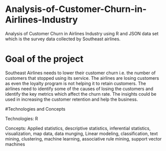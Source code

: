 # Analysis-of-Customer-Churn-in-Airlines-Industry
Analysis of Customer Churn in Airlines Industry using R and JSON data set which is the survey data collected by Southeast airlines.

# Goal of the project
Southeast Airlines needs to lower their customer churn i.e. the number of customers
that stopped using its service. The airlines are losing customers as even the loyalty
program is not helping it to retain customers. The airlines need to identify some of the
causes of losing the customers and identify the key metrics which affect the churn rate.
The insights could be used in increasing the customer retention and help the
business.

#Technologies and Concepts

Technologies: R

Concepts: Applied statistics, descriptive statistics, inferential statistics, visualization, map data, data munging, Linear modeling, classification, text mining, clustering, machine learning, associative rule mining, support vector machines
